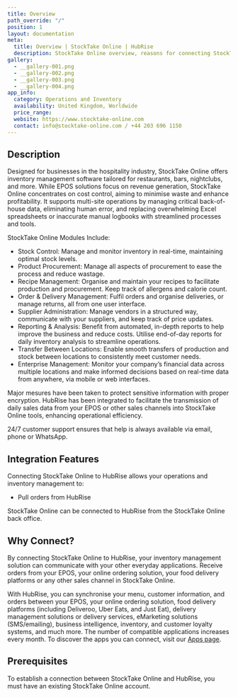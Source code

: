 ```yaml
---
title: Overview
path_override: "/"
position: 1
layout: documentation
meta:
  title: Overview | StockTake Online | HubRise
  description: StockTake Online overview, reasons for connecting StockTake Online to HubRise and summary of integrated features. Synchronise data between your EPOS and your other apps.
gallery:
  - __gallery-001.png
  - __gallery-002.png
  - __gallery-003.png
  - __gallery-004.png
app_info:
  category: Operations and Inventory
  availability: United Kingdom, Worldwide
  price_range:
  website: https://www.stocktake-online.com
  contact: info@stocktake-online.com / +44 203 696 1150
---
```


## Description

Designed for businesses in the hospitality industry, StockTake Online offers inventory management software tailored for restaurants, bars, nightclubs, and more. While EPOS solutions focus on revenue generation, StockTake Online concentrates on cost control, aiming to minimise waste and enhance profitability. It supports multi-site operations by managing critical back-of-house data, eliminating human error, and replacing overwhelming Excel spreadsheets or inaccurate manual logbooks with streamlined processes and tools.

StockTake Online Modules Include:

- Stock Control: Manage and monitor inventory in real-time, maintaining optimal stock levels.
- Product Procurement: Manage all aspects of procurement to ease the process and reduce wastage.
- Recipe Management: Organise and maintain your recipes to facilitate production and procurement. Keep track of allergens and calorie count.
- Order & Delivery Management: Fulfil orders and organise deliveries, or manage returns, all from one user interface.
- Supplier Administration: Manage vendors in a structured way, communicate with your suppliers, and keep track of price updates.
- Reporting & Analysis: Benefit from automated, in-depth reports to help improve the business and reduce costs. Utilise end-of-day reports for daily inventory analysis to streamline operations.
- Transfer Between Locations: Enable smooth transfers of production and stock between locations to consistently meet customer needs.
- Enterprise Management: Monitor your company’s financial data across multiple locations and make informed decisions based on real-time data from anywhere, via mobile or web interfaces.

Major mesures have been taken to protect sensitive information with proper encryption.
HubRise has been integrated to facilitate the transmission of daily sales data from your EPOS or other sales channels into StockTake Online tools, enhancing operational efficiency.

24/7 customer support ensures that help is always available via email, phone or WhatsApp.

## Integration Features

Connecting StockTake Online to HubRise allows your operations and inventory management to:

- Pull orders from HubRise

StockTake Online can be connected to HubRise from the StockTake Online back office.

## Why Connect?

By connecting StockTake Online to HubRise, your inventory management solution can communicate with your other everyday applications. Receive orders from your EPOS, your online ordering solution, your food delivery platforms or any other sales channel in StockTake Online.

With HubRise, you can synchronise your menu, customer information, and orders between your EPOS, your online ordering solution, food delivery platforms (including Deliveroo, Uber Eats, and Just Eat), delivery management solutions or delivery services, eMarketing solutions (SMS/emailing), business intelligence, inventory, and customer loyalty systems, and much more. The number of compatible applications increases every month. To discover the apps you can connect, visit our [Apps page](/apps).

## Prerequisites

To establish a connection between StockTake Online and HubRise, you must have an existing StockTake Online account.
